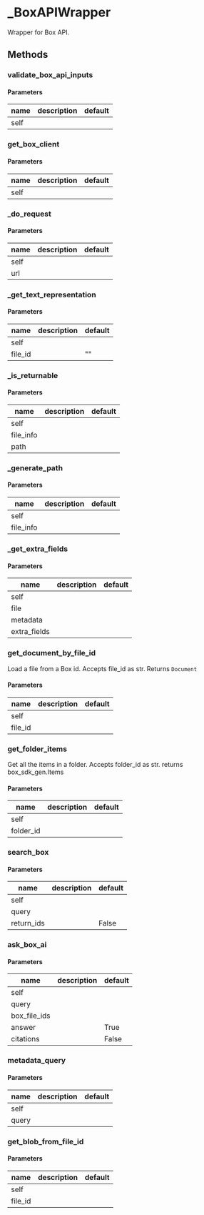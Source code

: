# _BoxAPIWrapper


Wrapper for Box API. 

## Methods


### validate_box_api_inputs




#### Parameters
name | description | default
--- | --- | ---
self |  | 





### get_box_client




#### Parameters
name | description | default
--- | --- | ---
self |  | 





### _do_request




#### Parameters
name | description | default
--- | --- | ---
self |  | 
url |  | 





### _get_text_representation




#### Parameters
name | description | default
--- | --- | ---
self |  | 
file_id |  | ""





### _is_returnable




#### Parameters
name | description | default
--- | --- | ---
self |  | 
file_info |  | 
path |  | 





### _generate_path




#### Parameters
name | description | default
--- | --- | ---
self |  | 
file_info |  | 





### _get_extra_fields




#### Parameters
name | description | default
--- | --- | ---
self |  | 
file |  | 
metadata |  | 
extra_fields |  | 





### get_document_by_file_id


Load a file from a Box id. Accepts file_id as str. Returns `Document` 

#### Parameters
name | description | default
--- | --- | ---
self |  | 
file_id |  | 





### get_folder_items


Get all the items in a folder. Accepts folder_id as str. returns box_sdk_gen.Items 

#### Parameters
name | description | default
--- | --- | ---
self |  | 
folder_id |  | 





### search_box




#### Parameters
name | description | default
--- | --- | ---
self |  | 
query |  | 
return_ids |  | False





### ask_box_ai




#### Parameters
name | description | default
--- | --- | ---
self |  | 
query |  | 
box_file_ids |  | 
answer |  | True
citations |  | False





### metadata_query




#### Parameters
name | description | default
--- | --- | ---
self |  | 
query |  | 





### get_blob_from_file_id




#### Parameters
name | description | default
--- | --- | ---
self |  | 
file_id |  | 




